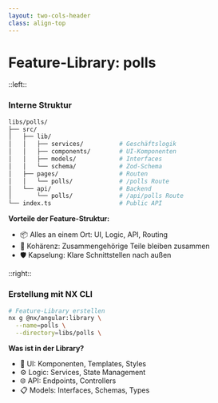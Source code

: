 ```yaml
---
layout: two-cols-header
class: align-top
---
```


# Feature-Library: polls

::left::

### Interne Struktur

```bash
libs/polls/
├── src/
│   ├── lib/
│   │   ├── services/          # Geschäftslogik
│   │   ├── components/        # UI-Komponenten
│   │   ├── models/            # Interfaces
│   │   └── schema/            # Zod-Schema
│   ├── pages/                 # Routen
│   │   └── polls/             # /polls Route
│   └── api/                   # Backend
│       └── polls/             # /api/polls Route
└── index.ts                   # Public API
```

**Vorteile der Feature-Struktur:**
- 📦 Alles an einem Ort: UI, Logic, API, Routing
- 🔄 Kohärenz: Zusammengehörige Teile bleiben zusammen
- 🛡️ Kapselung: Klare Schnittstellen nach außen

::right::

### Erstellung mit NX CLI

```bash
# Feature-Library erstellen
nx g @nx/angular:library \
  --name=polls \
  --directory=libs/polls \

```

**Was ist in der Library?**
- 🎨 UI: Komponenten, Templates, Styles
- ⚙️ Logic: Services, State Management
- 🌐 API: Endpoints, Controllers
- 📋 Models: Interfaces, Schemas, Types
